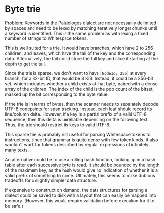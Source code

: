 # Byte trie

Problem: Keywords in the Palaiologos dialect are not necessarily delimited by
spaces and need to be lexed by matching iteratively longer chunks until a
keyword is identified. This is the same problem as with lexing a fixed number of
strings to Whitespace tokens.

This is well suited for a trie. It would have branches, which have 2 to 256
children, and leaves, which have the tail of the key and the corresponding data.
Alternatively, the tail could store the full key and slice it starting at the
depth to get the tail.

Since the trie is sparse, we don't want to have `[NodeId; 256]` at every branch;
for a 32-bit ID, that would be 8 KiB. Instead, it could be a 256-bit set, which
indicates whether a child exists at that byte, paired with a dense array of the
children. The index of the child is the pop count of the bitset, masked up the
bit corresponding to the byte value.

If the trie is in terms of bytes, then the scanner needs to separately decode
UTF-8 codepoints for span tracking. Instead, each leaf should record its
line/column delta. However, if a key is a partial prefix of a valid UTF-8
sequence, then this delta is unreliable depending on the following text. Thus,
the trie should restrict its keys to valid UTF-8.

This sparse trie is probably not useful for parsing Whitespace tokens to
instructions, since that grammar is quite dense with few token kinds. It also
wouldn't work for tokens described by regular expressions of infinitely many
texts.

An alternative could be to use a rolling hash function, looking up in a hash
table after each successive byte is read. It should be bounded by the length of
the maximum key, as the hash would give no indication of whether it is a valid
prefix of something to come. Ultimately, this seems to make dubious tradeoffs
for a slightly simpler data structure.

If expensive to construct on demand, the data structures for parsing a dialect
could be saved to disk with a layout that can easily be mapped into memory.
(However, this would require validation before execution for it to be safe.)
